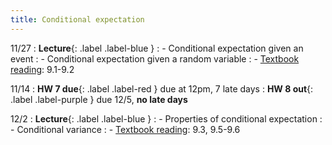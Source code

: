 ```yaml
---
title: Conditional expectation
---
```


11/27
: **Lecture**{: .label .label-blue } 
: - Conditional expectation given an event
: - Conditional expectation given a random variable
: - [Textbook reading](https://drive.google.com/file/d/1VmkAAGOYCTORq1wxSQqy255qLJjTNvBI/view?usp=sharing): 9.1-9.2

11/14
: **HW 7 due**{: .label .label-red } due at 12pm, 7 late days
: **HW 8 out**{: .label .label-purple } due 12/5, **no late days**

12/2
: **Lecture**{: .label .label-blue } 
: - Properties of conditional expectation
: - Conditional variance
: - [Textbook reading](https://drive.google.com/file/d/1VmkAAGOYCTORq1wxSQqy255qLJjTNvBI/view?usp=sharing): 9.3, 9.5-9.6
